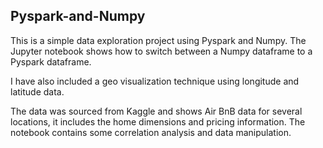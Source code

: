 ## Pyspark-and-Numpy
This is a simple data exploration project using Pyspark and Numpy.
The Jupyter notebook shows how to switch between a Numpy dataframe to a Pyspark dataframe. 

I have also included a geo visualization technique using longitude and latitude data. 


The data was sourced from Kaggle and shows Air BnB data for several locations, it includes the home dimensions and pricing information. The notebook contains some correlation analysis and data manipulation. 

